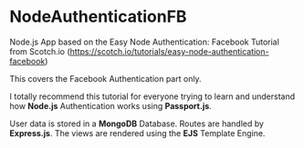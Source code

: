 # NodeAuthenticationFB

Node.js App based on the Easy Node Authentication: Facebook Tutorial from Scotch.io (https://scotch.io/tutorials/easy-node-authentication-facebook)

This covers the Facebook Authentication part only.

I totally recommend this tutorial for everyone trying to learn and understand how **Node.js** Authentication works
using **Passport.js**. 

User data is stored in a **MongoDB** Database. Routes are handled by **Express.js**. The views are rendered using the **EJS** Template Engine.
